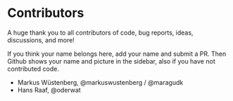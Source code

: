 # Contributors

A huge thank you to all contributors of code, bug reports, ideas, discussions, and more!

If you think your name belongs here, add your name and submit a PR. Then Github shows your name and picture
in the sidebar, also if you have not contributed code.

- Markus Wüstenberg, @markuswustenberg / @maragudk
- Hans Raaf, @oderwat
